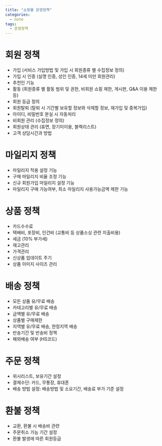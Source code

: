 ```yaml
---
title: "쇼핑몰 운영정책"
categories:
  - note
tags:
  - 운영정책
---
```

   
# 회원 정책
- 가입 (서비스 가입방법 및 가입 시 회원종류 별 수집정보 정의)
- 가입 시 인증 (실명 인증, 성인 인증, 14세 미만 회원관리)
- 추천인 기능
- 활동 (회원종류 별 활동 범위 및 권한, 비회원 쇼핑 제한, 게시판, Q&A 이용 제한 등)
- 회원 등급 정의
- 회원탈퇴 (탈퇴 시 기간별 보유할 정보와 삭제할 정보, 재가입 및 중복가입)
- 아이디, 비밀번호 분실 시 자동처리
- 비회원 관리 (수집정보 정의)
- 회원상태 관리 (휴면, 장기미이용, 블랙리스트)
- 고객 상담시간과 방법   
   
   
# 마일리지 정책
- 마일리지 적용 설정 기능
- 구매 마일리지 비율 조정 기능
- 신규 회원가입 마일리지 설정 기능
- 마일리지 구매 가능여부, 최소 마일리지 사용가능금액 제한 기능   
   
   
# 상품 정책
- 카드수수료
- 택배비, 포장비, 인건비 (교통비 등 상품소싱 관련 지출비용)
- 세금 (10% 부가세)
- 재고관리
- 가격관리
- 신상품 업데이트 주기
- 상품 이미지 사이즈 관리   
   
   
# 배송 정책
- 모든 상품 유/무료 배송
- 카테고리별 유/무료 배송
- 금액별 유/무료 배송
- 상품별 구매제한
- 지역별 유/무료 배송, 한정지역 배송
- 반송기간 및 반송비 정책
- 해외배송 여부 (HS코드)   
   
   
# 주문 정책
- 위시리스트, 보유기간 설정
- 결제수단: 카드, 무통장, 휴대폰
- 배송 방법 설정: 배송방법 및 소요기간, 배송료 부가 기준 설정   
   
   
# 환불 정책
- 교환, 환불 시 배송비 관련
- 주문취소 가능 기간 설정
- 환불 발생에 따른 회원등급   
   
   
